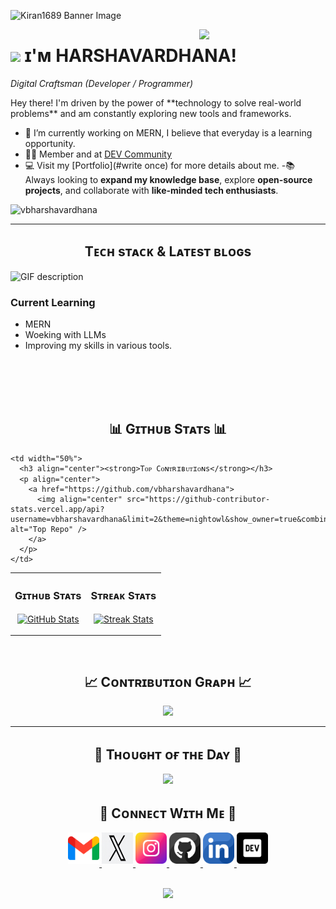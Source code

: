 <!--Banner-->
![Kiran1689 Banner Image](./banner.png)

<!--Night Owl image-->
<div>
  <img align="right" width="40%" src="https://owlbertsio-resized.s3.amazonaws.com/Popper.psd.full.png">
</div>

<!--Header Name-->
# <img src="https://emojis.slackmojis.com/emojis/images/1531849430/4246/blob-sunglasses.gif?1531849430" width="30"/> ɪ'ᴍ HARSHAVARDHANA! 
*Digital Craftsman (Developer / Programmer)*
<br /> 

<!--Start Intro-->               
<p align="left">Hey there! I'm driven by the power of **technology to solve real-world problems** and am constantly exploring new tools and frameworks.</p>

- 🌱 I’m currently working on MERN, I believe that everyday is a learning opportunity.
- 💁‍♂️ Member and at [DEV Community](https://dev.to)
- 💻 Visit my [Portfolio](#write once) for more details about me.
-📚 Always looking to **expand my knowledge base**, explore **open-source projects**, and collaborate with **like-minded tech enthusiasts**.
<!--End Intro-->

<!--Profile Count Badge-->
<p align="left">
  <img src="https://komarev.com/ghpvc/?username=vbharshavardhana&label=Profile%20views&color=770677&style=for-the-badge&logo=star" alt="vbharshavardhana" style="padding-right:20px;" />
</p>

---


<!--Languages and Tools Section-->       
<h2 align="center">Tᴇᴄʜ sᴛᴀᴄᴋ & Lᴀᴛᴇsᴛ ʙʟᴏɢs</h2> 
<picture>
  <source media="(prefers-color-scheme: dark)" srcset="./Skills_Animation_Dark.gif">
  <source media="(prefers-color-scheme: light)" srcset="./Skills_Animation_White.gif">
  <img align="left" alt="GIF description" src="./Skills_Animation_White.gif">
</picture>
<br />

<h3 align="left">Current Learning</h3>
<ul align="left">
  <li>MERN</li>
  <li>Woeking with LLMs</li>
  <li>Improving my skills in various tools.</li>
</ul>
<br />
<br />
<br />
<br />

<!--Github stats Table--> 
<h2 align="center">📊 Gɪᴛʜᴜʙ Sᴛᴀᴛs 📊</h2>

<table width="100%">
  <tr>
    <td width="50%">
      <h3 align="center"><strong>Gɪᴛʜᴜʙ Sᴛᴀᴛs</strong></h3>
      <p align="center">
        <a href="https://github.com/vbharshavardhana">
          <img align="center" src="https://github-readme-stats.vercel.app/api?username=vbharshavardhana&count_private=true&show_icons=true&theme=nightowl&bg_color=0,000000,441350&title_color=c56a90&text_color=ffffff&rank_icon=github&hide=prs,issues,contribs&show=reviews,prs_merged,prs_merged_percentage" alt="GitHub Stats" />
        </a>
      </p>
    </td>
    <td width="50%">
      <h3 align="center"><strong>Sᴛʀᴇᴀᴋ Sᴛᴀᴛs</strong></h3>
      <p align="center">
        <a href="https://github.com/vbharshavardhana">
          <img align="center" src="https://streak-stats.demolab.com?user=vbharshavardhana&theme=nightowl&background=0,000000,441350&fire=ffeb95&ring=ffeb95&sideNums=ffffff&sideLabels=ffffff&dates=c56a90&currStreakNum=ffffff" alt="Streak Stats" />
        </a>
      </p>
    </td>
  </tr>
  <tr>
    
    <td width="50%">
      <h3 align="center"><strong>Tᴏᴘ Cᴏɴᴛʀɪʙᴜᴛɪᴏɴs</strong></h3>
      <p align="center">
        <a href="https://github.com/vbharshavardhana">
          <img align="center" src="https://github-contributor-stats.vercel.app/api?username=vbharshavardhana&limit=2&theme=nightowl&show_owner=true&combine_all_yearly_contributions=false&bg_color=0,000000,441350&title_color=c56a90&text_color=ffffff" alt="Top Repo" />
        </a>
      </p>
    </td>
  </tr>
</table>
<br />

<!--Contribution Graph-->
<h2 align="center">📈 Cᴏɴᴛʀɪʙᴜᴛɪᴏɴ Gʀᴀᴘʜ 📈</h2>
<div align="center">
    <img src="https://github-readme-activity-graph.vercel.app/graph?username=vbharshavardhana&bg_color=220a28&&color=ffffff&line=c56a90&point=ffeb95&area=false&hide_border=false" border-radius="15">
</div>

---

<!--Dynamic Quote card updates everyday at 12 PM--> 
<h2 align="center">🌟 Tʜᴏᴜɢʜᴛ ᴏғ ᴛʜᴇ Dᴀʏ 🌟</h2>


<!--STARTS_HERE_QUOTE_CARD-->
<p align="center">
    <img src="https://readme-daily-quotes.vercel.app/api?author=Orison%20Swett%20Marden&quote=There%20is%20no%20medicine%20like%20hope%2C%20no%20incentive%20so%20great%2C%20and%20no%20tonic%20so%20powerful%20as%20expectation%20of%20something%20tomorrow.%20&theme=dark&bg_color=220a28&author_color=ffeb95&accent_color=c56a90">
</p>
<!--ENDS_HERE_QUOTE_CARD-->


<!--Contact Section--> 

<h2 align="center">🤝 Cᴏɴɴᴇᴄᴛ Wɪᴛʜ Mᴇ 🤝 </h2>
<div align="center">
  
<a href="mailto:harshavardhanavb@gmail.com" target="_blank">
<img src="gmail.png" width=50 height=50 alt="harshavardhanavb@gmail.com" style="margin-bottom: 5px;" />
</a>

<a href="https://x.com/harshavardhanavb" target="_blank">
<img src="twitter.jpg" width=50 height=50 alt="harshavardhanavb" style="margin-bottom: 5px;" />
</a>

<a href="https://www.instagram.com/harsha_uwu" target="_blank">
<img src="instagram.png" width=50 height=50 alt="harsha_uwu" style="margin-bottom: 5px;" />
</a>

<a href="https://www.github.com/vbharshavardhana" target="_blank">
<img src="github.png" width=50 height=50 alt="vbharshavardhana" style="margin-bottom: 5px;" />
</a>

<a href="https://www.linkedin.com/in/vbharshavardhana/" target="_blank">
<img src="linkedin.png" width=50 height=50 alt="linkedin" style="margin-bottom: 5px;" />
</a>

<a href="https://dev.to/vbharshavardhana" target="_blank">
<img src="dev_to.png" width=50 height=50 alt="vbharshavardhana" style="margin-bottom: 5px;" />
</a>
</div>
<br/>

<!--Footer--> 
<p align="center">
  <img src="https://capsule-render.vercel.app/api?type=waving&color=gradient&height=65&section=footer"/>
</p>